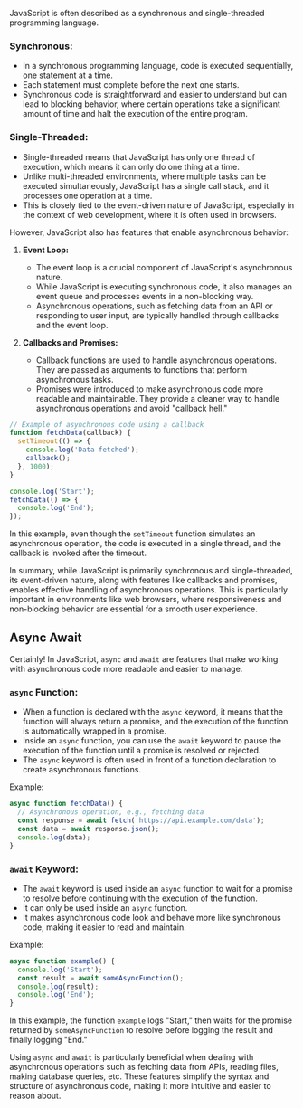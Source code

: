 JavaScript is often described as a synchronous and single-threaded programming language.

### Synchronous:
- In a synchronous programming language, code is executed sequentially, one statement at a time.
- Each statement must complete before the next one starts.
- Synchronous code is straightforward and easier to understand but can lead to blocking behavior, where certain operations take a significant amount of time and halt the execution of the entire program.

### Single-Threaded:
- Single-threaded means that JavaScript has only one thread of execution, which means it can only do one thing at a time.
- Unlike multi-threaded environments, where multiple tasks can be executed simultaneously, JavaScript has a single call stack, and it processes one operation at a time.
- This is closely tied to the event-driven nature of JavaScript, especially in the context of web development, where it is often used in browsers.

However, JavaScript also has features that enable asynchronous behavior:

1. **Event Loop:**
   - The event loop is a crucial component of JavaScript's asynchronous nature.
   - While JavaScript is executing synchronous code, it also manages an event queue and processes events in a non-blocking way.
   - Asynchronous operations, such as fetching data from an API or responding to user input, are typically handled through callbacks and the event loop.

2. **Callbacks and Promises:**
   - Callback functions are used to handle asynchronous operations. They are passed as arguments to functions that perform asynchronous tasks.
   - Promises were introduced to make asynchronous code more readable and maintainable. They provide a cleaner way to handle asynchronous operations and avoid "callback hell."

```javascript
// Example of asynchronous code using a callback
function fetchData(callback) {
  setTimeout(() => {
    console.log('Data fetched');
    callback();
  }, 1000);
}

console.log('Start');
fetchData(() => {
  console.log('End');
});
```

In this example, even though the `setTimeout` function simulates an asynchronous operation, the code is executed in a single thread, and the callback is invoked after the timeout.

In summary, while JavaScript is primarily synchronous and single-threaded, its event-driven nature, along with features like callbacks and promises, enables effective handling of asynchronous operations. This is particularly important in environments like web browsers, where responsiveness and non-blocking behavior are essential for a smooth user experience.


## Async Await

Certainly! In JavaScript, `async` and `await` are features that make working with asynchronous code more readable and easier to manage.

### `async` Function:
- When a function is declared with the `async` keyword, it means that the function will always return a promise, and the execution of the function is automatically wrapped in a promise.
- Inside an `async` function, you can use the `await` keyword to pause the execution of the function until a promise is resolved or rejected.
- The `async` keyword is often used in front of a function declaration to create asynchronous functions.

Example:
```javascript
async function fetchData() {
  // Asynchronous operation, e.g., fetching data
  const response = await fetch('https://api.example.com/data');
  const data = await response.json();
  console.log(data);
}
```

### `await` Keyword:
- The `await` keyword is used inside an `async` function to wait for a promise to resolve before continuing with the execution of the function.
- It can only be used inside an `async` function.
- It makes asynchronous code look and behave more like synchronous code, making it easier to read and maintain.

Example:
```javascript
async function example() {
  console.log('Start');
  const result = await someAsyncFunction();
  console.log(result);
  console.log('End');
}
```

In this example, the function `example` logs "Start," then waits for the promise returned by `someAsyncFunction` to resolve before logging the result and finally logging "End."

Using `async` and `await` is particularly beneficial when dealing with asynchronous operations such as fetching data from APIs, reading files, making database queries, etc. These features simplify the syntax and structure of asynchronous code, making it more intuitive and easier to reason about.